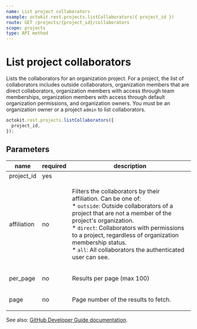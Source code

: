 ```yaml
---
name: List project collaborators
example: octokit.rest.projects.listCollaborators({ project_id })
route: GET /projects/{project_id}/collaborators
scope: projects
type: API method
---
```


# List project collaborators

Lists the collaborators for an organization project. For a project, the list of collaborators includes outside collaborators, organization members that are direct collaborators, organization members with access through team memberships, organization members with access through default organization permissions, and organization owners. You must be an organization owner or a project `admin` to list collaborators.

```js
octokit.rest.projects.listCollaborators({
  project_id,
});
```

## Parameters

<table>
  <thead>
    <tr>
      <th>name</th>
      <th>required</th>
      <th>description</th>
    </tr>
  </thead>
  <tbody>
    <tr><td>project_id</td><td>yes</td><td>

</td></tr>
<tr><td>affiliation</td><td>no</td><td>

Filters the collaborators by their affiliation. Can be one of:  
\* `outside`: Outside collaborators of a project that are not a member of the project's organization.  
\* `direct`: Collaborators with permissions to a project, regardless of organization membership status.  
\* `all`: All collaborators the authenticated user can see.

</td></tr>
<tr><td>per_page</td><td>no</td><td>

Results per page (max 100)

</td></tr>
<tr><td>page</td><td>no</td><td>

Page number of the results to fetch.

</td></tr>
  </tbody>
</table>

See also: [GitHub Developer Guide documentation](https://docs.github.com/rest/reference/projects#list-project-collaborators).

